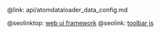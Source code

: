 @link: api/atomdataloader_data_config.md

@seolinktop: [web ui framework](https://webix.com)
@seolink: [toolbar js](https://webix.com/widget/toolbar/)